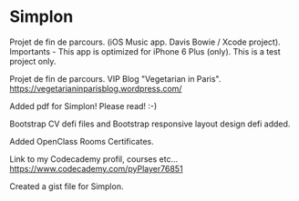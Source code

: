 # Simplon

Projet de fin de parcours.
  (iOS Music app. Davis Bowie / Xcode project).
Importants - This app is optimized for iPhone 6 Plus (only).
This is a test project only.


Projet de fin de parcours.
 VIP Blog "Vegetarian in Paris". https://vegetarianinparisblog.wordpress.com/ 


Added pdf for Simplon! Please read! :-) 


Bootstrap CV defi files and Bootstrap responsive layout design defi added. 

Added OpenClass Rooms Certificates.


Link to my Codecademy profil, courses etc... https://www.codecademy.com/pyPlayer76851 

Created a gist file for Simplon. 
